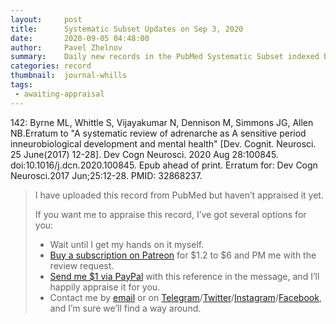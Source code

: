 ```yaml
---
layout:     post
title:      Systematic Subset Updates on Sep 3, 2020
date:       2020-09-05 04:48:00
author:     Pavel Zhelnov
summary:    Daily new records in the PubMed Systematic Subset indexed by Sep 3, 2020.
categories: record
thumbnail:  journal-whills
tags:
 - awaiting-appraisal
---
```


142: Byrne ML, Whittle S, Vijayakumar N, Dennison M, Simmons JG, Allen NB.Erratum to "A systematic review of adrenarche as A sensitive period inneurobiological development and mental health" [Dev. Cognit. Neurosci. 25 June(2017) 12-28]. Dev Cogn Neurosci. 2020 Aug 28:100845. doi:10.1016/j.dcn.2020.100845. Epub ahead of print. Erratum for: Dev Cogn Neurosci.2017 Jun;25:12-28. PMID: 32868237.

> I have uploaded this record from PubMed but haven’t appraised it yet.
>
> If you want me to appraise this record, I’ve got several options for you:
> * Wait until I get my hands on it myself.
> * [Buy a subscription on Patreon](https://patreon.com/zheln) for $1.2 to $6 and PM me with the review request.
> * [Send me $1 via PayPal](https://paypal.me/pjelnov) with this reference in the message, and I’ll happily appraise it for you.
> * Contact me by [email](mailto:pavel@zheln.com) or on [Telegram](https://t.me/drzhelnov)/[Twitter](https://twitter.com/drzhelnov)/[Instagram](https://instagram.com/igzheln)/[Facebook](https://facebook.com/drzhelnov), and I’m sure we’ll find a way around.
